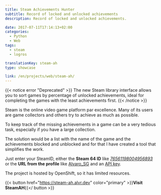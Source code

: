 ```yaml
---
title: Steam Achievements Hunter
subtitle: Record of locked and unlocked achievements
description: Record of locked and unlocked achievements.

date: 2017-07-11T17:14:13+02:00
categories: 
  - Python
  - Web
tags: 
  - steam
  - logros

translationKey: steam-ah
type: showcase

link: /en/projects/web/steam-ah/
---
```

{{< notice error "Deprecated" >}}
The new Steam library interface allows you to sort games by percentage of unlocked achievements, ideal for completing the games with the least achievements first.
{{< /notice >}}

Steam is the online video game platform par excellence. Many of its users are game collectors and others try to achieve as much as possible.

To keep track of the missing achievements in a game can be a very tedious task, especially if you have a large collection.

The solution would be a list with the name of the game and the achievements blocked and unblocked and for that I have created a tool that simplifies the work.

Just enter your SteamID, either the **Steam 64 ID** like [*76561198004956893*](http://steamcommunity.com/profiles/76561198004956893) or the **URL from the profile** like [Alvaro_SG](http://steamcommunity.com/id/Alvaro_SG) and an [API key](https://steamcommunity.com/dev/apikey).

The project is hosted by OpenShift, so it has limited resources.

{{< button href="https://steam-ah.alvr.dev" color="primary" >}}**Visit SteamAH**{{</ button >}}
